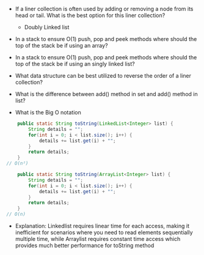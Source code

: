 - If a liner collection is often used by adding or removing a node from its head or tail. What is the best option for this liner collection?
	- Doubly Linked list

- In a stack to ensure O(1) push, pop and peek methods where should the top of the stack be if using an array?

- In a stack to ensure O(1) push, pop and peek methods where should the top of the stack be if using an singly linked list?

- What data structure can be best utilized to reverse the order of a liner collection?

- What is the difference between add() method in set and add() method in list?

- What is the Big O notation
```Java
    public static String toString(LinkedList<Integer> list) {
        String details = "";
        for(int i = 0; i < list.size(); i++) {
            details += list.get(i) + "";
        }
        return details;
    }
// O(n²)
```

```Java
    public static String toString(ArrayList<Integer> list) {
        String details = "";
        for(int i = 0; i < list.size(); i++) {
            details += list.get(i) + "";
        }
        return details;
    }
// O(n)
```

- Explanation: Linkedlist requires linear time for each access, making it inefficient for scenarios where you need to read elements sequentially multiple time, while Arraylist requires constant time access which provides much better performance for toString method